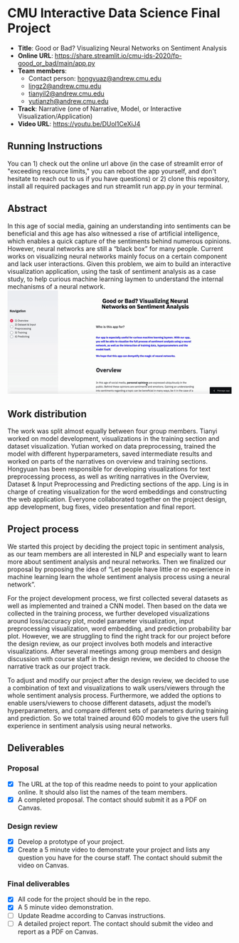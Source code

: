 # CMU Interactive Data Science Final Project

* **Title**: Good or Bad? Visualizing Neural Networks on Sentiment Analysis
* **Online URL**: https://share.streamlit.io/cmu-ids-2020/fp-good_or_bad/main/app.py
* **Team members**:
  * Contact person: hongyuaz@andrew.cmu.edu
  * lingz2@andrew.cmu.edu
  * tianyil2@andrew.cmu.edu
  * yutianzh@andrew.cmu.edu
* **Track**: Narrative (one of Narrative, Model, or Interactive Visualization/Application)
* **Video URL**: https://youtu.be/DUol1CeXiJ4

## Running Instructions

You can 1) check out the online url above (in the case of streamlit error of "exceeding resource limits," you can reboot the app yourself, and don't hesitate to reach out to us if you have questions) or 2) clone this repository, install all required packages and run streamlit run app.py in your terminal.

## Abstract
In this age of social media, gaining an understanding into sentiments can be beneficial and this age has also witnessed a rise of artificial intelligence, which enables a quick capture of the sentiments behind numerous opinions.  However, neural networks are still a “black box” for many people. Current works on visualizing neural networks mainly focus on a certain component and lack user interactions. Given this problem, we aim to build an interactive visualization application, using the task of sentiment analysis as a case study, to help curious machine learning laymen to understand the internal mechanisms of a neural network.
![A screenshot of your application. Could be a GIF.](fq_Screencast.gif)

## Work distribution 
The work was split almost equally between four group members. Tianyi worked on model development, visualizations in the training section and dataset visualization. 
Yutian worked on data preprocessing, trained the model with different hyperparameters, saved intermediate results and worked on parts of the narratives on overview and training sections. 
Hongyuan has been responsible for developing visualizations for text preprocessing process, as well as writing narratives in the Overview, Dataset & Input Preprocessing and Predicting sections of the app. 
Ling is in charge of creating visualization for the word embeddings and constructing the web application. Everyone collaborated together on the project design, app development, bug fixes, video presentation and final report. 

## Project process
We started this project by deciding the project topic in sentiment analysis, as our team members are all interested in NLP and especially want to learn more about sentiment analysis and neural networks. Then we finalized our proposal by proposing the idea of “Let people have little or no experience in machine learning learn the whole sentiment analysis process using a neural network”. 

For the project development process, we first collected several datasets as well as implemented and trained a CNN model. Then based on the data we collected in the training process, we further developed visualizations around loss/accuracy plot, model parameter visualization, input preprocessing visualization, word embedding, and prediction probability bar plot. However, we are struggling to find the right track for our project before the design review, as our project involves both models and interactive visualizations. After several meetings among group members and design discussion with course staff in the design review, we decided to choose the narrative track as our project track. 

To adjust and modify our project after the design review, we decided to use a combination of text and visualizations to walk users/viewers through the whole sentiment analysis process. Furthermore, we added the options to enable users/viewers to choose different datasets, adjust the model’s hyperparameters, and compare different sets of parameters during training and prediction. So we total trained around 600 models to give the users full experience in sentiment analysis using neural networks. 
 

## Deliverables

### Proposal

- [x] The URL at the top of this readme needs to point to your application online. It should also list the names of the team members.
- [x] A completed proposal. The contact should submit it as a PDF on Canvas.

### Design review

- [x] Develop a prototype of your project.
- [x] Create a 5 minute video to demonstrate your project and lists any question you have for the course staff. The contact should submit the video on Canvas.

### Final deliverables

- [x] All code for the project should be in the repo.
- [x] A 5 minute video demonstration.
- [ ] Update Readme according to Canvas instructions.
- [ ] A detailed project report. The contact should submit the video and report as a PDF on Canvas.

